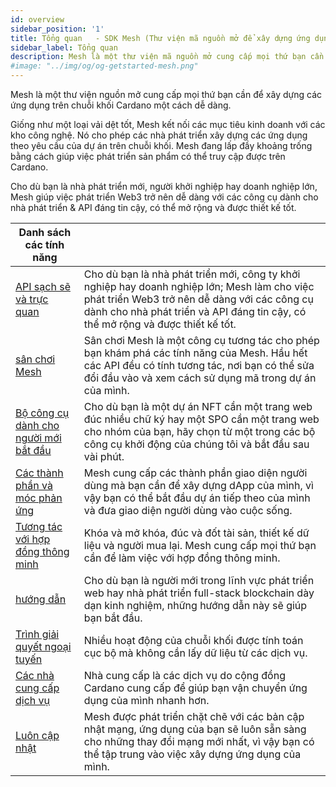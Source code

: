 ```yaml
---
id: overview
sidebar_position: '1'
title: Tổng quan   - SDK Mesh (Thư viện mã nguồn mở để xây dựng ứng dụng Web3 trên Chuỗi khối Cardano)
sidebar_label: Tổng quan
description: Mesh là một thư viện mã nguồn mở cung cấp mọi thứ bạn cần để xây dựng trên Web3
#image: "../img/og/og-getstarted-mesh.png"
---
```


Mesh là một thư viện nguồn mở cung cấp mọi thứ bạn cần để xây dựng các ứng dụng trên chuỗi khối Cardano một cách dễ dàng.

Giống như một loại vải dệt tốt, Mesh kết nối các mục tiêu kinh doanh với các kho công nghệ. Nó cho phép các nhà phát triển xây dựng các ứng dụng theo yêu cầu của dự án trên chuỗi khối. Mesh đang lấp đầy khoảng trống bằng cách giúp việc phát triển sản phẩm có thể truy cập được trên Cardano.

Cho dù bạn là nhà phát triển mới, người khởi nghiệp hay doanh nghiệp lớn, Mesh giúp việc phát triển Web3 trở nên dễ dàng với các công cụ dành cho nhà phát triển &amp; API đáng tin cậy, có thể mở rộng và được thiết kế tốt.

| Danh sách các tính năng | |
|---|---|
| [API sạch sẽ và trực quan](https://meshjs.dev/apis/) | Cho dù bạn là nhà phát triển mới, công ty khởi nghiệp hay doanh nghiệp lớn; Mesh làm cho việc phát triển Web3 trở nên dễ dàng với các công cụ dành cho nhà phát triển và API đáng tin cậy, có thể mở rộng và được thiết kế tốt.|
| [sân chơi Mesh](https://meshjs.dev/) | Sân chơi Mesh là một công cụ tương tác cho phép bạn khám phá các tính năng của Mesh. Hầu hết các API đều có tính tương tác, nơi bạn có thể sửa đổi đầu vào và xem cách sử dụng mã trong dự án của mình.|
| [Bộ công cụ dành cho người mới bắt đầu](https://meshjs.dev/starter-templates) | Cho dù bạn là một dự án NFT cần một trang web đúc nhiều chữ ký hay một SPO cần một trang web cho nhóm của bạn, hãy chọn từ một trong các bộ công cụ khởi động của chúng tôi và bắt đầu sau vài phút.|
| [Các thành phần và móc phản ứng](https://meshjs.dev/react/) | Mesh cung cấp các thành phần giao diện người dùng mà bạn cần để xây dựng dApp của mình, vì vậy bạn có thể bắt đầu dự án tiếp theo của mình và đưa giao diện người dùng vào cuộc sống.|
| [Tương tác với hợp đồng thông minh](https://meshjs.dev/apis/transaction/smart-contract) | Khóa và mở khóa, đúc và đốt tài sản, thiết kế dữ liệu và người mua lại. Mesh cung cấp mọi thứ bạn cần để làm việc với hợp đồng thông minh.|
| [hướng dẫn](https://meshjs.dev/guides) | Cho dù bạn là người mới trong lĩnh vực phát triển web hay nhà phát triển full-stack blockchain dày dạn kinh nghiệm, những hướng dẫn này sẽ giúp bạn bắt đầu.|
| [Trình giải quyết ngoại tuyến](https://meshjs.dev/apis/resolvers) | Nhiều hoạt động của chuỗi khối được tính toán cục bộ mà không cần lấy dữ liệu từ các dịch vụ.|
| [Các nhà cung cấp dịch vụ](https://meshjs.dev/providers) | Nhà cung cấp là các dịch vụ do cộng đồng Cardano cung cấp để giúp bạn vận chuyển ứng dụng của mình nhanh hơn.|
| [Luôn cập nhật](https://meshjs.dev/about) | Mesh được phát triển chặt chẽ với các bản cập nhật mạng, ứng dụng của bạn sẽ luôn sẵn sàng cho những thay đổi mạng mới nhất, vì vậy bạn có thể tập trung vào việc xây dựng ứng dụng của mình.|
